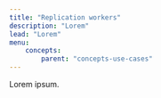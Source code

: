 ```yaml
---
title: "Replication workers"
description: "Lorem"
lead: "Lorem"
menu:
    concepts:
        parent: "concepts-use-cases"
---
```


Lorem ipsum.
